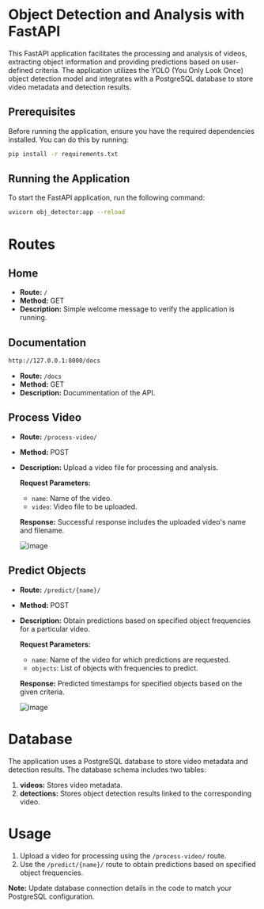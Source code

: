 # Object Detection and Analysis with FastAPI

This FastAPI application facilitates the processing and analysis of videos, extracting object information and providing predictions based on user-defined criteria. The application utilizes the YOLO (You Only Look Once) object detection model and integrates with a PostgreSQL database to store video metadata and detection results.

## Prerequisites

Before running the application, ensure you have the required dependencies installed. You can do this by running:

```bash
pip install -r requirements.txt
```

## Running the Application

To start the FastAPI application, run the following command:

```bash
uvicorn obj_detector:app --reload
```



# Routes

## Home

- **Route:** `/`
- **Method:** GET
- **Description:** Simple welcome message to verify the application is running.

## Documentation

```bash
http://127.0.0.1:8000/docs
```

- **Route:** `/docs`
- **Method:** GET
- **Description:** Docummentation of the API.

## Process Video

- **Route:** `/process-video/`
- **Method:** POST
- **Description:** Upload a video file for processing and analysis.

  **Request Parameters:**
  - `name`: Name of the video.
  - `video`: Video file to be uploaded.

  **Response:**
  Successful response includes the uploaded video's name and filename.

  ![image](https://github.com/ombothre/obj-detector-api/assets/92716010/d98ba3b2-f8fa-4136-8fad-463e921eb9eb)


## Predict Objects

- **Route:** `/predict/{name}/`
- **Method:** POST
- **Description:** Obtain predictions based on specified object frequencies for a particular video.

  **Request Parameters:**
  - `name`: Name of the video for which predictions are requested.
  - `objects`: List of objects with frequencies to predict.

  **Response:**
  Predicted timestamps for specified objects based on the given criteria.

  ![image](https://github.com/ombothre/obj-detector-api/assets/92716010/361b2fa7-fef2-411c-98b2-7f68dcac0024)


# Database

The application uses a PostgreSQL database to store video metadata and detection results. The database schema includes two tables:

1. **videos:** Stores video metadata.
2. **detections:** Stores object detection results linked to the corresponding video.

# Usage

1. Upload a video for processing using the `/process-video/` route.
2. Use the `/predict/{name}/` route to obtain predictions based on specified object frequencies.

**Note:** Update database connection details in the code to match your PostgreSQL configuration.
